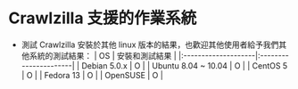 # Crawlzilla 支援的作業系統 #
  * 測試 Crawlzilla 安裝於其他 linux 版本的結果，也歡迎其他使用者給予我們其他系統的測試結果：
| OS                  | 安裝和測試結果 |
|:--------------------|:----------------------|
| Debian 5.0.x        | O       |
| Ubuntu 8.04 ~ 10.04 | O       |
| CentOS 5            | O       |
| Fedora 13           | O       |
| OpenSUSE            | O       |